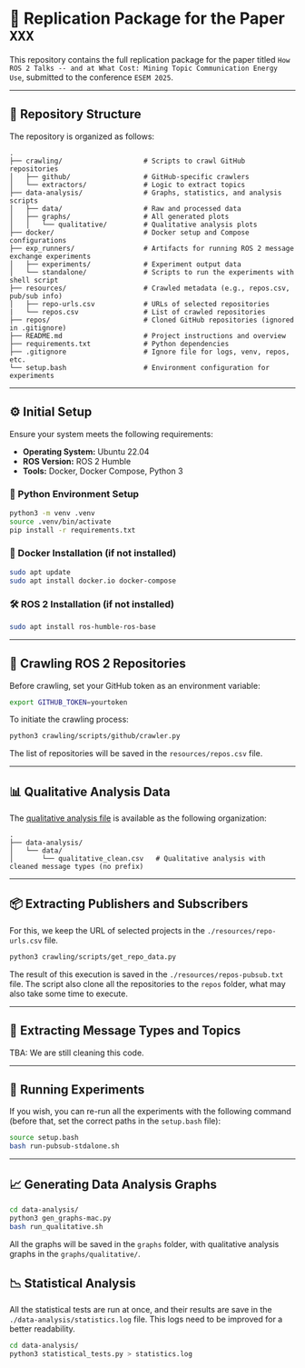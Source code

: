 # 🧪 Replication Package for the Paper `XXX`

This repository contains the full replication package for the paper titled `How ROS 2 Talks -- and at What Cost: Mining Topic Communication Energy Use`, submitted to the conference `ESEM 2025`.

---

## 📁 Repository Structure

The repository is organized as follows:

```
.
├── crawling/                    # Scripts to crawl GitHub repositories
│   ├── github/                  # GitHub-specific crawlers
│   └── extractors/              # Logic to extract topics
├── data-analysis/               # Graphs, statistics, and analysis scripts
│   ├── data/                    # Raw and processed data
│   ├── graphs/                  # All generated plots
│   │   └── qualitative/         # Qualitative analysis plots
├── docker/                      # Docker setup and Compose configurations
├── exp_runners/                 # Artifacts for running ROS 2 message exchange experiments
│   ├── experiments/             # Experiment output data
│   └── standalone/              # Scripts to run the experiments with shell script
├── resources/                   # Crawled metadata (e.g., repos.csv, pub/sub info)
│   ├── repo-urls.csv            # URLs of selected repositories
|   └── repos.csv                # List of crawled repositories
├── repos/                       # Cloned GitHub repositories (ignored in .gitignore)
├── README.md                    # Project instructions and overview
├── requirements.txt             # Python dependencies
├── .gitignore                   # Ignore file for logs, venv, repos, etc.
└── setup.bash                   # Environment configuration for experiments

```

---

## ⚙️ Initial Setup

Ensure your system meets the following requirements:

- **Operating System:** Ubuntu 22.04
- **ROS Version:** ROS 2 Humble
- **Tools:** Docker, Docker Compose, Python 3

### 🐍 Python Environment Setup

```bash
python3 -m venv .venv
source .venv/bin/activate
pip install -r requirements.txt
```

### 🐳 Docker Installation (if not installed)

```bash
sudo apt update
sudo apt install docker.io docker-compose
```

### 🛠️ ROS 2 Installation (if not installed)

```bash
sudo apt install ros-humble-ros-base
```

---

## 🔎 Crawling ROS 2 Repositories

Before crawling, set your GitHub token as an environment variable:

```bash
export GITHUB_TOKEN=yourtoken
```

To initiate the crawling process:

```bash
python3 crawling/scripts/github/crawler.py
```

The list of repositories will be saved in the `resources/repos.csv` file.

---

## 📊 Qualitative Analysis Data

The [qualitative analysis file](./data-analysis/data/qualitative_clean.csv) is available as the following organization:

```
.
├── data-analysis/  
│   └── data/ 
│       └── qualitative_clean.csv   # Qualitative analysis with cleaned message types (no prefix)
```

---

## 📦 Extracting Publishers and Subscribers

For this, we keep the URL of selected projects in the `./resources/repo-urls.csv` file.

```bash
python3 crawling/scripts/get_repo_data.py
```

The result of this execution is saved in the `./resources/repos-pubsub.txt` file. The script also clone all the repositories to the `repos` folder, what may also take some time to execute.

---

## 🧬 Extracting Message Types and Topics


TBA: We are still cleaning this code.

---

## 🧪 Running Experiments

If you wish, you can re-run all the experiments with the following command (before that, set the correct paths in the `setup.bash` file):

```bash
source setup.bash
bash run-pubsub-stdalone.sh
```

---

## 📈 Generating Data Analysis Graphs

```bash
cd data-analysis/
python3 gen_graphs-mac.py
bash run_qualitative.sh
```

All the graphs will be saved in the `graphs` folder, with qualitative analysis graphs in the `graphs/qualitative/`.

## 📉 Statistical Analysis

All the statistical tests are run at once, and their results are save in the `./data-analysis/statistics.log` file. This logs need to be improved for a better readability. 

```bash
cd data-analysis/
python3 statistical_tests.py > statistics.log
```